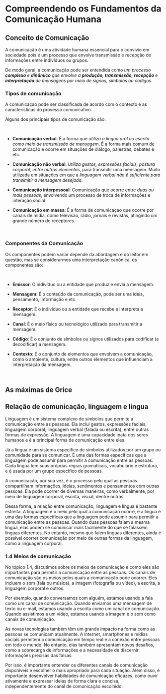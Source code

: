# Compreendendo os Fundamentos da Comunicação Humana

## **Conceito de Comunicação**

A comunicação é uma atividade humana essencial 
para o convivio em sociedade pois é um processo 
que envolve transmissão e recepção de informações 
entre indivíduos ou grupos.

De modo geral, a comunicação pode ser entendida como 
*um processo **complexo** e **dinâmico** que envolve a
**produção**, **transmissão**, **recepção** e
**interpretação** de mensagens por meio de signos,
símbolos ou códigos*.

### **Tipos de comunicação**

A comunicaçao pode ser classificada de acordo com o
contexto e as características do provesso comunicativo.

Alguns dos principais tipos de comunicação são:

<br>

- **Comunicação verbal**:
É a forma que *utiliza a língua oral ou escrita como meio
de transmissão de mensagem*. É a forma mais comum de
comunicação e ocorre em situações de diálogo, palestras, debates e etc.

- **Comunicação não verbal**:
*Utiliza gestos, expressões faciais, postura corporal,
entre outros elementos*, para transmitir uma mensagem. Muito utilizada em situações em que a *linguagem verbal
não é suficiente para transimitir a mensagem desejada*.

- **Comunicação interpessoal**:
Comunicação que ocorre entre *duas ou mais pessoas*, envolvendo um processo de troca de informações e interação social

- **Comunicação em massa**:
É a forma de comunicaçao que ocorre por canais de mídia,
como televisão, rádio, jornais e revistas, atingindo um
grande número de receptores.

<br>

### **Componentes da Comunicação**

Os componentes podem variar depende da abordagem e do leitor em questão, mas se considerarmos uma interpretação canônica, os componentes são:

<br>

- **Emissor**:
O indivíduo ou a entidade que produz e envia a mensagem.

- **Mensagem**:
É o conteúdo da comunicação, pode ser uma ideia, pensamento, informação e etc.

- **Receptor**:
É o indivíduo ou a entidade que recebe e interpreta a mensagem.

- **Canal**:
É o meio físico ou tecnológico utilizado para transmitir a mensagem.

- **Código**: 
É o conjunto de símbolos ou signos utilizados para codificar (e decodificar) a mensagem.

- **Contexto**:
É o conjunto de elementos que envolvem a comunicação, como o ambiente, cultura, entre outros elementos que influenciam a interpretação da mensagem.

<br>

## **As máximas de Grice**




## **Relação de comunicação, linguagem e lingua**

Linguagem é um sistema complexo de símbolos que permite a comunicação entre as pessoas. Ela inclui gestos, expressões faciais, linguagem corporal, linguagem verbal (falada ou escrita), entre outras formas de expressão. A linguagem é uma capacidade inata dos seres humanos e é a principal forma de comunicação entre eles.

Já a língua é um sistema específico de símbolos utilizados por um grupo ou comunidade para se comunicar. É uma das formas específicas que a linguagem pode assumir para permitir a comunicação entre as pessoas. Cada língua tem suas próprias regras gramaticais, vocabulário e estrutura, e é usada por um grupo específico de pessoas.

A comunicação, por sua vez, é o processo pelo qual as pessoas compartilham informações, ideias, sentimentos e pensamentos com outras pessoas. Ela pode ocorrer de diversas maneiras, como verbalmente, por meio de linguagem corporal, escrita, visual, dentre outras.

Dessa forma, a relação entre comunicação, linguagem e língua é bastante estreita. A linguagem é o meio pelo qual a comunicação ocorre, e a língua é uma das formas específicas que a linguagem pode assumir para permitir a comunicação entre as pessoas. Quando duas pessoas falam a mesma língua, elas podem se comunicar mais facilmente do que se falassem línguas diferentes. No entanto, mesmo que falem línguas diferentes, ainda é possível ocorrer comunicação por meio de outras formas da linguagem, como a linguagem corporal.

### 1.4 Meios de comunicação

No tópico 1.4, discutimos sobre os meios de comunicação e como eles são importantes para permitir a comunicação entre as pessoas. Os canais de comunicação são os meios pelos quais a comunicação pode ocorrer. Eles incluem o som (fala ou música), a imagem (fotografia ou vídeo), a escrita, a linguagem corporal e outros.

Por exemplo, quando conversamos com alguém, estamos usando a fala como um canal de comunicação. Quando enviamos uma mensagem de texto ou e-mail, estamos usando a escrita como um canal de comunicação. Quando assistimos a um vídeo, estamos usando a imagem e o som como canais de comunicação.

As novas tecnologias também têm um grande impacto na forma como as pessoas se comunicam atualmente. A internet, smartphones e mídias sociais permitem a comunicação em tempo real e a conexão entre pessoas em todo o mundo. No entanto, elas também apresentam novos desafios, como a sobrecarga de informações e a necessidade de discernir informações precisas das falsas.

Por isso, é importante entender os diferentes canais de comunicação disponíveis e escolher o mais apropriado para cada situação. Além disso, é importante desenvolver habilidades de comunicação eficazes, como ouvir ativamente e expressar ideias de forma clara e concisa, independentemente do canal de comunicação escolhido.
